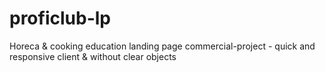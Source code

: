 # proficlub-lp
Horeca &amp; cooking education landing page 
commercial-project - quick and responsive client & without clear objects
